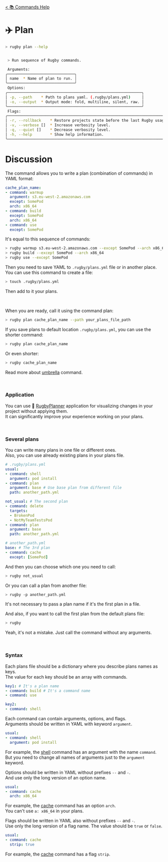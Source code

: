 [< 📚 Commands Help](README.md)

# ✈️ Plan

```sh
> rugby plan --help
```

```sh

 > Run sequence of Rugby commands.

 Arguments:
╭──────────────────────────────╮
│ name  * Name of plan to run. │
╰──────────────────────────────╯
 Options:
╭────────────────────────────────────────────────────────────╮
│ -p, --path    * Path to plans yaml. (.rugby/plans.yml)     │
│ -o, --output  * Output mode: fold, multiline, silent, raw. │
╰────────────────────────────────────────────────────────────╯
 Flags:
╭─────────────────────────────────────────────────────────────────────────╮
│ -r, --rollback    * Restore projects state before the last Rugby usage. │
│ -v, --verbose []  * Increase verbosity level.                           │
│ -q, --quiet []    * Decrease verbosity level.                           │
│ -h, --help        * Show help information.                              │
╰─────────────────────────────────────────────────────────────────────────╯
```

# Discussion

The command allows you to write a plan (combination of commands) in YAML format:
```yml
cache_plan_name:
- command: warmup
  argument: s3.eu-west-2.amazonaws.com
  except: SomePod
  arch: x86_64
- command: build
  except: SomePod
  arch: x86_64
- command: use
  except: SomePod
```

It's equal to this sequence of commands:
```sh
> rugby warmup s3.eu-west-2.amazonaws.com --except SomePod --arch x86_64
> rugby build --except SomePod --arch x86_64
> rugby use --except SomePod
```

Then you need to save YAML to `.rugby/plans.yml` file or in another place.\
You can use this command to create a file:
```sh
> touch .rugby/plans.yml
```
Then add to it your plans.

<br>

When you are ready, call it using the command plan:
```sh
> rugby plan cache_plan_name --path your_plans_file_path
```

If you save plans to default location `.rugby/plans.yml`, you can use the shorter command:
```sh
> rugby plan cache_plan_name
```

Or even shorter:
```sh
> rugby cache_plan_name
```
Read more about [umbrella](shortcuts/umbrella.md) command.

<br>

### Application

You can use 🏈 [RugbyPlanner](https://github.com/swiftyfinch/RugbyPlanner) application for visualizing changes in your project without applying them.\
It can significantly improve your experience working on your plans.

<br>

### Several plans

You can write many plans in one file or different ones.\
Also, you can use already existing plans in your plans file.
```yml
# .rugby/plans.yml
usual:
- command: shell
  argument: pod install
- command: plan
  argument: base # Use base plan from different file
  path: another_path.yml

not_usual: # The second plan
- command: delete
  targets:
  - BrokenPod
  - NotMyTeamTestsPod
- command: plan
  argument: base
  path: another_path.yml
```
```yml
# another_path.yml
base: # The 3rd plan
- command: cache
  except: [SomePod]
```

And then you can choose which one you need to call:
```sh
> rugby not_usual
```

Or you can call a plan from another file:
```sh
> rugby -p another_path.yml
```
It's not necessary to pass a plan name if it's the first plan in a file.

And also, if you want to call the first plan from the default plans file:
```sh
> rugby
```
Yeah, it's not a mistake. Just call the command without any arguments.

<br>

### Syntax

Each plans file should be a dictionary where you describe plans names as keys.\
The value for each key should be an array with commands.
```yml
key1: # It's a plan name
- command: build # It's a command name
- command: use

key2:
- command: shell
```

Each command can contain arguments, options, and flags.\
Arguments should be written in YAML with keyword `argument`.
```yml
usual:
- command: shell
  argument: pod install
```
For example, the [shell](shell.md) command has an argument with the name `command`.\
But you need to change all names of arguments just to the `argument` keyword.

Options should be written in YAML without prefixes `--` and `-`.\
And use only the long version of an option name.
```yml
usual:
- command: cache
  arch: x86_64
```
For example, the [cache](shortcuts/cache.md) command has an option `arch`.\
You can't use `a: x86_64` in your plans.

Flags should be written in YAML also without prefixes `--` and `-`.\
Use only the long version of a flag name. The value should be `true` or `false`.
```yml
usual:
- command: cache
  strip: true
```
For example, the [cache](shortcuts/cache.md) command has a flag `strip`.
